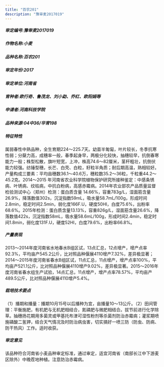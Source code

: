 ```yaml
---
title: "百农201"
description: "豫审麦2017019"
---
```

##### 审定编号:豫审麦2017019

##### 作物名称:小麦

##### 品种名称:百农201

##### 审定年份:2017

##### 审定单位:河南省

##### 育种者:欧行奇、鲁茂龙、刘小勐、乔红、欧阳娟等

##### 申请者:河南科技学院

##### 品种来源:04中36/华育198

##### 特征特性
属弱春性中熟品种，全生育期224～225.7天。幼苗半匍匐，叶片较长，冬季抗寒性弱；分蘖力高，成穗率一般，春季起身早，两极分化较快，抽穗较早，抗倒春寒能力一般；株型松散，旗叶短宽，上冲，株高74.6～82厘米，茎秆粗壮，抗倒伏能力较强。纺锤型穗，长芒、白壳、白粒，籽粒半角质；耐后期高温，熟相较好。产量构成三要素：平均亩穗数36.1～40.6万，穗粒数35.2～36粒，千粒重44.2～45.2克。2014～2015 年河南省农业科学院植物保护研究所接种鉴定：中感条锈病、叶锈病、纹枯病，中抗白粉病，高感赤霉病。2014年农业部农产品质量监督检验测试中心（郑州）检测：蛋白质含量 14.66%，容重783g/L，湿面筋含量26.9%，降落数值302s，沉淀指数59mL，吸水量58.7mL/100g，形成时间2.8min，稳定时间2.5min，弱化度166F.U，硬度50HI，白度75.6%，出粉率68.6%。2015年检测：蛋白质含量13.13%，容重826g/L，湿面筋含量26.6%，降落数值422s，沉淀指数58mL，吸水量58.6mL/100g，形成时间2.4min，稳定时间1.8min，弱化度131F.U，硬度52HI，白度79.6%，出粉率66.8%。

##### 产量表现
2013～2014年度河南省水地春水B组区试，13点汇总，12点增产，增产点率92.3%，平均亩产545.2公斤，比对照品种偃展4110增产7.32%，差异极显著；2014～2015年度河南省春水B组区试，11点汇总，11点增产，增产点率100%，平均亩产521.1公斤，比对照品种偃展4110增产9.02%，差异极显著。2015～2016年度河南省春水组生产试验，14点汇总，11点增产，增产点率78.57%，平均亩产489.5公斤，比对照品种偃展4110增产5.4%。

##### 栽培技术要点
（1）播期和播量：播期10月15号以后播种为宜，亩播量10～13公斤。（2）田间管理：平衡施肥，有机肥与无机肥相结合，氮磷肥与微肥相结合。拔节前进行化学除草。抽穗扬花期用多菌灵或甲基托布津可湿性粉剂等杀菌剂防治赤霉病；灌浆期喷施磷酸二氢钾，结合天气情况及时防治病虫害，切实搞好一喷三防（防虫、防病、防干热风）工作。适时收获。 

##### 审定意见
该品种符合河南省小麦品种审定标准，通过审定，适宜河南省（南部长江中下游麦区除外）中晚茬地种植。注意防治赤霉病。
